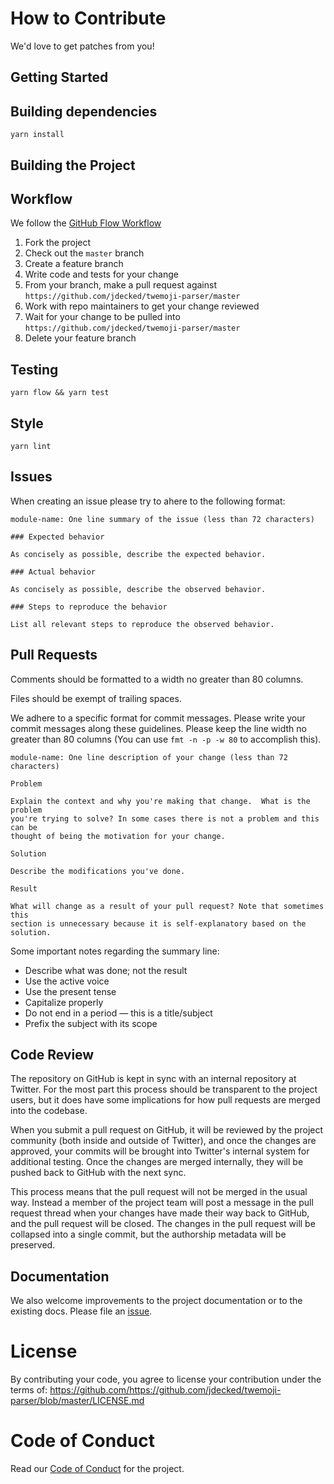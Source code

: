 # How to Contribute

We'd love to get patches from you!

## Getting Started

## Building dependencies

`yarn install`

## Building the Project

## Workflow

We follow the [GitHub Flow Workflow](https://guides.github.com/introduction/flow/)

1.  Fork the project
1.  Check out the `master` branch
1.  Create a feature branch
1.  Write code and tests for your change
1.  From your branch, make a pull request against `https://github.com/jdecked/twemoji-parser/master`
1.  Work with repo maintainers to get your change reviewed
1.  Wait for your change to be pulled into `https://github.com/jdecked/twemoji-parser/master`
1.  Delete your feature branch

## Testing

`yarn flow && yarn test`

## Style

`yarn lint`

## Issues

When creating an issue please try to ahere to the following format:

    module-name: One line summary of the issue (less than 72 characters)

    ### Expected behavior

    As concisely as possible, describe the expected behavior.

    ### Actual behavior

    As concisely as possible, describe the observed behavior.

    ### Steps to reproduce the behavior

    List all relevant steps to reproduce the observed behavior.

## Pull Requests

Comments should be formatted to a width no greater than 80 columns.

Files should be exempt of trailing spaces.

We adhere to a specific format for commit messages. Please write your commit
messages along these guidelines. Please keep the line width no greater than 80
columns (You can use `fmt -n -p -w 80` to accomplish this).

    module-name: One line description of your change (less than 72 characters)

    Problem

    Explain the context and why you're making that change.  What is the problem
    you're trying to solve? In some cases there is not a problem and this can be
    thought of being the motivation for your change.

    Solution

    Describe the modifications you've done.

    Result

    What will change as a result of your pull request? Note that sometimes this
    section is unnecessary because it is self-explanatory based on the solution.

Some important notes regarding the summary line:

- Describe what was done; not the result
- Use the active voice
- Use the present tense
- Capitalize properly
- Do not end in a period — this is a title/subject
- Prefix the subject with its scope

## Code Review

The repository on GitHub is kept in sync with an internal repository at
Twitter. For the most part this process should be transparent to the project users,
but it does have some implications for how pull requests are merged into the
codebase.

When you submit a pull request on GitHub, it will be reviewed by the project
community (both inside and outside of Twitter), and once the changes are
approved, your commits will be brought into Twitter's internal system for
additional testing. Once the changes are merged internally, they will be pushed
back to GitHub with the next sync.

This process means that the pull request will not be merged in the usual way.
Instead a member of the project team will post a message in the pull request
thread when your changes have made their way back to GitHub, and the pull
request will be closed.
The changes in the pull request will be collapsed into a single commit, but the
authorship metadata will be preserved.

## Documentation

We also welcome improvements to the project documentation or to the existing
docs. Please file an [issue](https://github.com/https://github.com/jdecked/twemoji-parser/issues).

# License

By contributing your code, you agree to license your contribution under the
terms of: https://github.com/https://github.com/jdecked/twemoji-parser/blob/master/LICENSE.md

# Code of Conduct

Read our [Code of Conduct](CODE_OF_CONDUCT.md) for the project.

